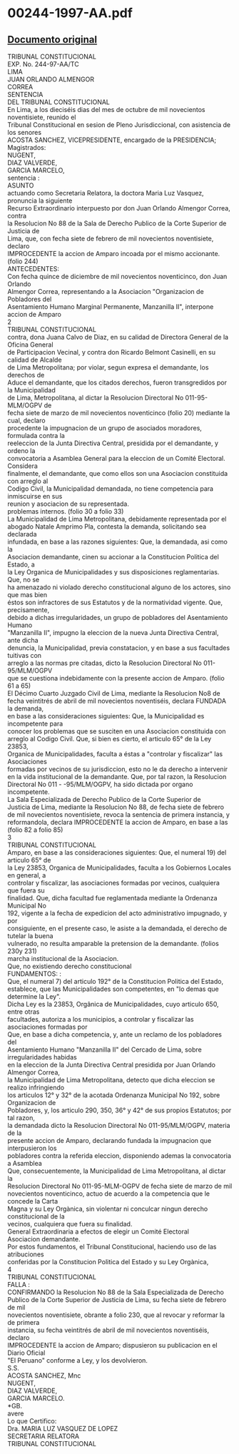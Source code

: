 
00244-1997-AA.pdf
=================
  
[Documento original](https://tc.gob.pe/jurisprudencia/1998/00244-1997-AA.pdf)  
---  
TRIBUNAL CONSTITUCIONAL  
EXP. No. 244-97-AA/TC  
LIMA  
JUAN ORLANDO ALMENGOR  
CORREA  
SENTENCIA  
DEL TRIBUNAL CONSTITUCIONAL  
En Lima, a los dieciséis dias del mes de octubre de mil novecientos noventisiete, reunido el  
Tribunal Constitucional en sesion de Pleno Jurisdiccional, con asistencia de los senores  
ACOSTA SANCHEZ, VICEPRESIDENTE, encargado de la PRESIDENCIA;  
Magistrados:  
NUGENT,  
DIAZ VALVERDE,  
GARCIA MARCELO,  
sentencia :  
ASUNTO  
actuando como Secretaria Relatora, la doctora Maria Luz Vasquez, pronuncia la siguiente  
Recurso Extraordinario interpuesto por don Juan Orlando Almengor Correa, contra  
la Resolucion No 88 de la Sala de Derecho Publico de la Corte Superior de Justicia de  
Lima, que, con fecha siete de febrero de mil novecientos noventisiete, declaro  
IMPROCEDENTE la accion de Amparo incoada por el mismo accionante. (folio 244)  
ANTECEDENTES:  
Con fecha quince de diciembre de mil novecientos noventicinco, don Juan Orlando  
Almengor Correa, representando a la Asociacion "Organizacion de Pobladores del  
Asentamiento Humano Marginal Permanente, Manzanilla II", interpone accion de Amparo  
2  
TRIBUNAL CONSTITUCIONAL  
contra, dona Juana Calvo de Diaz, en su calidad de Directora General de la Oficina General  
de Participacion Vecinal, y contra don Ricardo Belmont Casinelli, en su calidad de Alcalde  
de Lima Metropolitana; por violar, segun expresa el demandante, los derechos de  
Aduce el demandante, que los citados derechos, fueron transgredidos por la Municipalidad  
de Lima, Metropolitana, al dictar la Resolucion Directoral No 011-95-MLM/OGPV de  
fecha siete de marzo de mil novecientos noventicinco (folio 20) mediante la cual, declaro  
procedente la impugnacion de un grupo de asociados moradores, formulada contra la  
reeleccion de la Junta Directiva Central, presidida por el demandante, y ordeno la  
convocatoria a Asamblea General para la eleccion de un Comité Electoral. Considera  
finalmente, el demandante, que como ellos son una Asociacion constituida con arreglo al  
Codigo Civil, la Municipalidad demandada, no tiene competencia para inmiscuirse en sus  
reunion y asociacion de su representada.  
problemas internos. (folio 30 a folio 33)  
La Municipalidad de Lima Metropolitana, debidamente representada por el  
abogado Natale Amprimo Pla, contesta la demanda, solicitando sea declarada  
infundada, en base a las razones siguientes: Que, la demandada, asi como la  
Asociacion demandante, cinen su accionar a la Constitucion Politica del Estado, a  
la Ley Organica de Municipalidades y sus disposiciones reglamentarias. Que, no se  
ha amenazado ni violado derecho constitucional alguno de los actores, sino que mas bien  
éstos son infractores de sus Estatutos y de la normatividad vigente. Que, precisamente,  
debido a dichas irregularidades, un grupo de pobladores del Asentamiento Humano  
"Manzanilla II", impugno la eleccion de la nueva Junta Directiva Central, ante dicha  
denuncia, la Municipalidad, previa constatacion, y en base a sus facultades tuitivas con  
arreglo a las normas pre citadas, dicto la Resolucion Directoral No 011-95/MLM/OGPV  
que se cuestiona indebidamente con la presente accion de Amparo. (folio 61 a 65)  
El Décimo Cuarto Juzgado Civil de Lima, mediante la Resolucion No8 de  
fecha veintitrés de abril de mil novecientos noventiséis, declara FUNDADA la demanda,  
en base a las consideraciones siguientes: Que, la Municipalidad es incompetente para  
conocer los problemas que se susciten en una Asociacion constituida con  
arreglo al Codigo Civil. Que, si bien es cierto, el articulo 65° de la Ley 23853,  
Organica de Municipalidades, faculta a éstas a "controlar y fiscalizar" las Asociaciones  
formadas por vecinos de su jurisdiccion, esto no le da derecho a intervenir  
en la vida institucional de la demandante. Que, por tal razon, la Resolucion  
Directoral No 011 - -95/MLM/OGPV, ha sido dictada por organo incompetente.  
La Sala Especializada de Derecho Publico de la Corte Superior de  
Justicia de Lima, mediante la Resolucion No 88, de fecha siete de febrero  
de mil novecientos noventisiete, revoca la sentencia de primera instancia, y  
reformandola, declara IMPROCEDENTE la accion de Amparo, en base a las  
(folio 82 a folio 85)  
3  
TRIBUNAL CONSTITUCIONAL  
Amparo, en base a las consideraciones siguientes: Que, el numeral 19) del articulo 65° de  
la Ley 23853, Organica de Municipalidades, faculta a los Gobiernos Locales en general, a  
controlar y fiscalizar, las asociaciones formadas por vecinos, cualquiera que fuera su  
finalidad. Que, dicha facultad fue reglamentada mediante la Ordenanza Municipal No  
192, vigente a la fecha de expedicion del acto administrativo impugnado, y por  
consiguiente, en el presente caso, le asiste a la demandada, el derecho de tutelar la buena  
vulnerado, no resulta amparable la pretension de la demandante. (folios 230y 231)  
marcha institucional de la Asociacion.  
Que, no existiendo derecho constitucional  
FUNDAMENTOS: :  
Que, el numeral 7) del articulo 192° de la Constitucion Politica del Estado,  
establece, que las Municipalidades son competentes, en "lo demas que determine la Ley".  
Dicha Ley es la 23853, Orgânica de Municipalidades, cuyo articulo 650, entre otras  
facultades, autoriza a los municipios, a controlar y fiscalizar las asociaciones formadas por  
Que, en base a dicha competencia, y, ante un reclamo de los pobladores del  
Asentamiento Humano "Manzanilla II" del Cercado de Lima, sobre irregularidades habidas  
en la eleccion de la Junta Directiva Central presidida por Juan Orlando Almengor Correa,  
la Municipalidad de Lima Metropolitana, detecto que dicha eleccion se realizo infringiendo  
los articulos 12° y 32° de la acotada Ordenanza Municipal No 192, sobre Organizacion de  
Pobladores, y, los articulo 290, 350, 36° y 42° de sus propios Estatutos; por tal razon,  
la demandada dicto la Resolucion Directoral No 011-95/MLM/OGPV, materia de la  
presente accion de Amparo, declarando fundada la impugnacion que interpusieron los  
pobladores contra la referida eleccion, disponiendo ademas la convocatoria a Asamblea  
Que, consecuentemente, la Municipalidad de Lima Metropolitana, al dictar la  
Resolucion Directoral No 011-95-MLM-OGPV de fecha siete de marzo de mil  
novecientos noventicinco, actuo de acuerdo a la competencia que le concede la Carta  
Magna y su Ley Orgànica, sin violentar ni conculcar ningun derecho constitucional de la  
vecinos, cualquiera que fuera su finalidad.  
General Extraordinaria a efectos de elegir un Comité Electoral  
Asociacion demandante.  
Por estos fundamentos, el Tribunal Constitucional, haciendo uso de las atribuciones  
conferidas por la Constitucion Politica del Estado y su Ley Orgànica,  
4  
TRIBUNAL CONSTITUCIONAL  
FALLA :  
CONFIRMANDO la Resolucion No 88 de la Sala Especializada de Derecho  
Publico de la Corte Superior de Justicia de Lima, su fecha siete de febrero de mil  
novecientos noventisiete, obrante a folio 230, que al revocar y reformar la de primera  
instancia, su fecha veintitrés de abril de mil novecientos noventiséis, declaro  
IMPROCEDENTE la accion de Amparo; dispusieron su publicacion en el Diario Oficial  
"El Peruano" conforme a Ley, y los devolvieron.  
S.S.  
ACOSTA SANCHEZ, Mnc  
NUGENT,  
DIAZ VALVERDE,  
GARCIA MARCELO.  
*GB.  
avere  
Lo que Certifico:  
Dra. MARIA LUZ VASQUEZ DE LOPEZ  
SECRETARIA RELATORA  
TRIBUNAL CONSTITUCIONAL